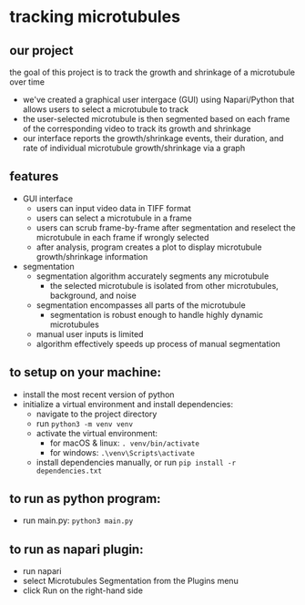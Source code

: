 # tracking microtubules
## our project
the goal of this project is to track the growth and shrinkage of a microtubule over time

- we've created a graphical user intergace (GUI) using Napari/Python that allows users to select a microtubule to track
- the user-selected microtubule is then segmented based on each frame of the corresponding video to track its growth and shrinkage
- our interface reports the growth/shrinkage events, their duration, and rate of individual microtubule growth/shrinkage via a graph


## features
- GUI interface
   - users can input video data in TIFF format
   - users can select a microtubule in a frame
   - users can scrub frame-by-frame after segmentation and reselect the microtubule in each frame if wrongly selected
   - after analysis, program creates a plot to display microtubule growth/shrinkage information
- segmentation
   - segmentation algorithm accurately segments any microtubule
      - the selected microtubule is isolated from other microtubules, background, and noise
   - segmentation encompasses all parts of the microtubule
      - segmentation is robust enough to handle highly dynamic microtubules
   - manual user inputs is limited
   - algorithm effectively speeds up process of manual segmentation


## to setup on your machine:
- install the most recent version of python
- initialize a virtual environment and install dependencies:
    - navigate to the project directory
    - run `python3 -m venv venv`
    - activate the virtual environment:
        - for macOS & linux: `. venv/bin/activate`
        - for windows: `.\venv\Scripts\activate`
    - install dependencies manually, or run `pip install -r dependencies.txt`

## to run as python program:
- run main.py: `python3 main.py`

## to run as napari plugin:
- run napari
- select Microtubules Segmentation from the Plugins menu
- click Run on the right-hand side